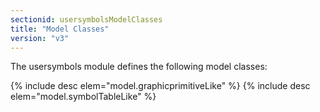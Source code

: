 ```yaml
---
sectionid: usersymbolsModelClasses
title: "Model Classes"
version: "v3"
---
```


The usersymbols module defines the following model classes:



{% include desc elem="model.graphicprimitiveLike" %}
{% include desc elem="model.symbolTableLike" %}




